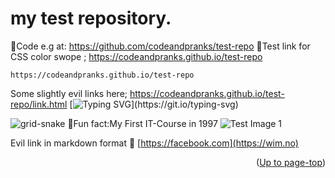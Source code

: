 # my test repository.
 🔗Code e.g at:
https://github.com/codeandpranks/test-repo 
<a id="up"></a>
 🔗Test link for CSS color swope ;
https://codeandpranks.github.io/test-repo 
```
https://codeandpranks.github.io/test-repo
```
Some slightly evil links here;
https://codeandpranks.github.io/test-repo/link.html
[![Typing SVG](https://readme-typing-svg.demolab.com?font=Fira+Code&duration=3000&pause=200&color=F7697A&background=A1A1A100&width=435&lines=Welcome+to+code+and+pranks%2C+;a+live+test+page+for++code+fun.)](https://git.io/typing-svg)


![grid-snake](https://user-images.githubusercontent.com/94220731/198875879-db8010bf-01c8-4f34-98c7-3dd8a0a6e734.svg)
🤠Fun fact:My First IT-Course in 1997
![Test Image 1](https://github.com/CodeAndPranks/test-repo/blob/main/PXL_20250203_231900952.jpg)

Evil link in markdown format 🔗 
[https://facebook.com](https://wim.no)


<p align="right">(<a href="#up">Up to page-top</a>)</p>
